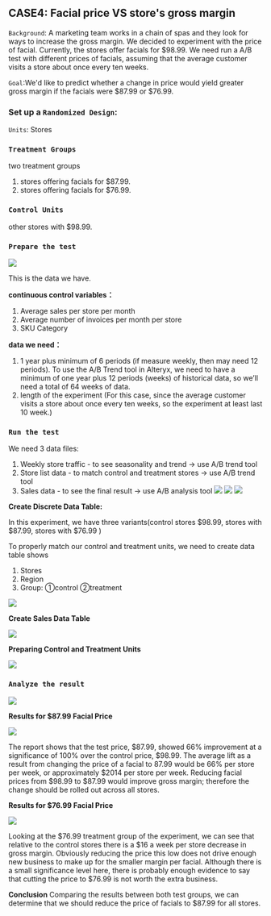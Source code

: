 ## CASE4: Facial price VS store's gross margin
`Background`: A marketing team works in a chain of spas and they look for ways to increase the gross margin. We decided to experiment with the price of facial. Currently, the stores offer facials for $98.99. We need run a A/B test with different prices of facials, assuming that the average customer visits a store about once every ten weeks. 

`Goal`:We'd like to predict whether a change in price would yield greater gross margin if the facials were $87.99 or $76.99.  

### Set up a `Randomized Design`:
`Units`: Stores

### `Treatment Groups`
two treatment groups
1. stores offering facials for $87.99. 
2. stores offering facials for $76.99.

### `Control Units`
other stores with $98.99.

### `Prepare the test`
![](https://github.com/casper-7/A-B-testing-projects/blob/master/case1_image/case4-1.png)

This is the data we have.

**continuous control variables：**
1. Average sales per store per month
2. Average number of invoices per month per store 
3. SKU Category

**data we need：**
1. 1 year plus minimum of 6 periods (if measure weekly, then may need 12 periods). To use the A/B Trend tool in Alteryx, we need to have a minimum of one year plus 12 periods (weeks) of historical data, so we’ll need a total of 64 weeks of data.
2. length of the experiment (For this case, since the average customer visits a store about once every ten weeks, so the experiment at least last 10 week.)

### `Run the test`
We need 3 data files:
1. Weekly store traffic - to see seasonality and trend -> use A/B trend tool
2. Store list data - to match control and treatment stores -> use A/B trend tool
3. Sales data - to see the final result  -> use A/B analysis tool
![](https://github.com/casper-7/A-B-testing-projects/blob/master/case1_image/case4-3.png)
![](https://github.com/casper-7/A-B-testing-projects/blob/master/case1_image/case4-4.png)
![](https://github.com/casper-7/A-B-testing-projects/blob/master/case1_image/case4-2.png)

**Create Discrete Data Table:**

In this experiment, we have three variants(control stores $98.99, stores with $87.99, stores with $76.99 )

To properly match our control and treatment units, we need to create data table shows

1. Stores
2. Region
3. Group: ①control
          ②treatment

![](https://github.com/casper-7/A-B-testing-projects/blob/master/case1_image/case%204-5.png)

**Create Sales Data Table**

![](https://github.com/casper-7/A-B-testing-projects/blob/master/case1_image/case%204-6.png)

**Preparing Control and Treatment Units**

![](https://github.com/casper-7/A-B-testing-projects/blob/master/case1_image/case4-7.png)

### `Analyze the result` 

![](https://github.com/casper-7/A-B-testing-projects/blob/master/case1_image/case4-8.png)

**Results for $87.99 Facial Price**  

![](https://github.com/casper-7/A-B-testing-projects/blob/master/case1_image/case4-9.png)

The report shows that the test price, $87.99, showed 66% improvement at a significance of 100% over the control price, $98.99.
The average lift as a result from changing the price of a facial to 87.99 would be 66% per store per week, or approximately $2014 per store per week.
Reducing facial prices from $98.99 to $87.99 would improve gross margin; therefore the change should be rolled out across all stores.

**Results for $76.99 Facial Price**  

![](https://github.com/casper-7/A-B-testing-projects/blob/master/case1_image/case4-10.png)

Looking at the $76.99 treatment group of the experiment, we can see that relative to the control stores there is a $16 a week per store decrease in gross margin. Obviously reducing the price this low does not drive enough new business to make up for the smaller margin per facial. Although there is a small significance level here, there is probably enough evidence to say that cutting the price to $76.99 is not worth the extra business.

**Conclusion**
Comparing the results between both test groups, we can determine that we should reduce the price of facials to $87.99 for all stores.
